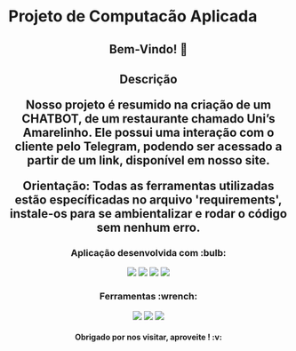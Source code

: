 # Projeto de Computacão Aplicada
 

<span align="center">
 
  
<h2 align="center"> 
  Bem-Vindo! 👋
</h2>

<h2 align="center">
	Descrição
	<p>
		Nosso projeto é resumido na criação de um CHATBOT, de um restaurante chamado Uni’s Amarelinho. Ele possui uma interação com o cliente pelo Telegram, podendo ser acessado a partir de um link, disponível em nosso site.
	</p>
	<strong>
		Orientação: Todas as ferramentas utilizadas estão específicadas no arquivo 'requirements', instale-os para se ambientalizar e rodar o código sem nenhum erro.
	</strong>
</h2>

<h3 align="auto">
 <strong> Aplicação desenvolvida com :bulb: </strong>
</h3>

<p align="auto">
    <img src="https://img.shields.io/badge/Python-black?style=for-the-badge&logo=python&logoColor=white">
    <img src="https://img.shields.io/badge/javascript-black?style=for-the-badge&logo=javascript&logoColor=white">
    <img src="https://img.shields.io/badge/html-black?style=for-the-badge&logo=html&logoColor=white">
    <img src="https://img.shields.io/badge/css-black?style=for-the-badge&logo=css&logoColor=white">
      
</p>

<h3 align="auto">
 <strong> Ferramentas :wrench:</strong>
</h3>

<p align="auto">
    <img src="https://img.shields.io/badge/vscode-black?style=for-the-badge&logo=vscode&logoColor=white">
    <img src="https://img.shields.io/badge/pycharm-black?style=for-the-badge&logo=pycharm&logoColor=white">
    <img src="https://img.shields.io/badge/netlify-black?style=for-the-badge&logo=netlify&logoColor=white">  
</p>


 <h4 align = "center">Obrigado por nos visitar, aproveite ! :v:</h4>
 
 </span>